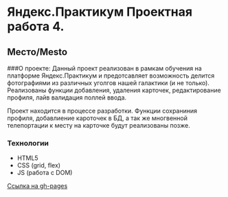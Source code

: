 # Яндекс.Практикум Проектная работа 4.

## Место/Mesto

###О проекте:
Данный проект реализован в рамкам обучения на платформе Яндекс.Практикум 
и предотсавляет возможность делится фотографиями из различных уголгов нашей 
галактики (и не только).
Реализованы функции добавления, удаления карточек, редактирование профиля, 
лайв валидация поллей ввода.

Проект находится в процессе разработки. Функции сохраниния профиля, 
добавлиение кароточек в БД, а так же многвенной телепортации к месту 
на карточке будут реализованы позже.


### Технологии

* HTML5
* CSS (grid, flex)
* JS (работа с DOM)

[Ссылка на gh-pages](https://happymarvin.github.io/mesto/index.html)

